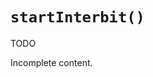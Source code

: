 # `startInterbit()`

<div class="tips danger">
  <p><span></span>TODO</p>
  <p>Incomplete content.</p>
</div>
